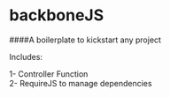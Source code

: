 # backboneJS

####A boilerplate to kickstart any project

Includes:

1- Controller Function <br>
2- RequireJS to manage dependencies
